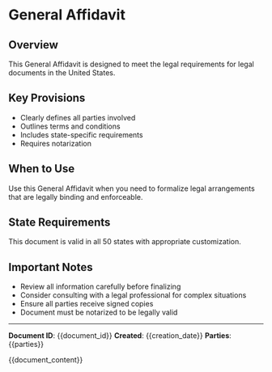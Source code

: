# General Affidavit

## Overview
This General Affidavit is designed to meet the legal requirements for legal documents in the United States.

## Key Provisions
- Clearly defines all parties involved
- Outlines terms and conditions
- Includes state-specific requirements
- Requires notarization

## When to Use
Use this General Affidavit when you need to formalize legal arrangements that are legally binding and enforceable.

## State Requirements
This document is valid in all 50 states with appropriate customization.

## Important Notes
- Review all information carefully before finalizing
- Consider consulting with a legal professional for complex situations
- Ensure all parties receive signed copies
- Document must be notarized to be legally valid

---

**Document ID**: {{document_id}}
**Created**: {{creation_date}}
**Parties**: {{parties}}

{{document_content}}